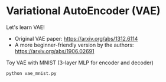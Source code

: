 # Variational AutoEncoder (VAE)

Let's learn VAE!

- Original VAE paper: https://arxiv.org/abs/1312.6114
- A more beginner-friendly version by the authors: https://arxiv.org/abs/1906.02691

Toy VAE with MNIST (3-layer MLP for encoder and decoder)

```bash
python vae_mnist.py
```
